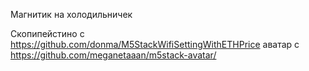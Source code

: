 Магнитик на холодильничек

Скопипейстино с https://github.com/donma/M5StackWifiSettingWithETHPrice
аватар с https://github.com/meganetaaan/m5stack-avatar/